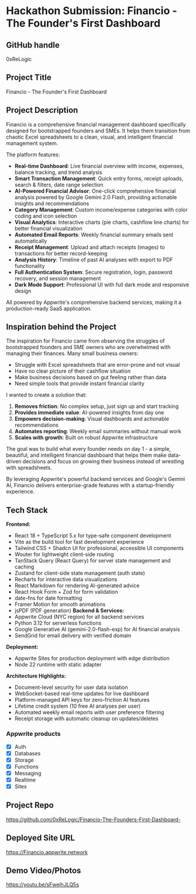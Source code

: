 # Hackathon Submission: Financio - The Founder's First Dashboard

## GitHub handle

0xReLogic

## Project Title

Financio - The Founder's First Dashboard

## Project Description    

Financio is a comprehensive financial management dashboard specifically designed for bootstrapped founders and SMEs. It helps them transition from chaotic Excel spreadsheets to a clean, visual, and intelligent financial management system.

The platform features:
- **Real-time Dashboard**: Live financial overview with income, expenses, balance tracking, and trend analysis
- **Smart Transaction Management**: Quick entry forms, receipt uploads, search & filters, date range selection
- **AI-Powered Financial Advisor**: One-click comprehensive financial analysis powered by Google Gemini 2.0 Flash, providing actionable insights and recommendations
- **Category Management**: Custom income/expense categories with color coding and icon selection
- **Visual Analytics**: Interactive charts (pie charts, cashflow line charts) for better financial visualization
- **Automated Email Reports**: Weekly financial summary emails sent automatically
- **Receipt Management**: Upload and attach receipts (images) to transactions for better record-keeping
- **Analysis History**: Timeline of past AI analyses with export to PDF functionality
- **Full Authentication System**: Secure registration, login, password recovery, and session management
- **Dark Mode Support**: Professional UI with full dark mode and responsive design

All powered by Appwrite's comprehensive backend services, making it a production-ready SaaS application.

## Inspiration behind the Project  

The inspiration for Financio came from observing the struggles of bootstrapped founders and SME owners who are overwhelmed with managing their finances. Many small business owners:

- Struggle with Excel spreadsheets that are error-prone and not visual
- Have no clear picture of their cashflow situation
- Make business decisions based on gut feeling rather than data
- Need simple tools that provide instant financial clarity

I wanted to create a solution that:
1. **Removes friction**: No complex setup, just sign up and start tracking
2. **Provides immediate value**: AI-powered insights from day one
3. **Empowers decision-making**: Visual dashboards and actionable recommendations
4. **Automates reporting**: Weekly email summaries without manual work
5. **Scales with growth**: Built on robust Appwrite infrastructure

The goal was to build what every founder needs on day 1 - a simple, beautiful, and intelligent financial dashboard that helps them make data-driven decisions and focus on growing their business instead of wrestling with spreadsheets.

By leveraging Appwrite's powerful backend services and Google's Gemini AI, Financio delivers enterprise-grade features with a startup-friendly experience.

## Tech Stack    

**Frontend:**
- React 18 + TypeScript 5.x for type-safe component development
- Vite as the build tool for fast development experience
- Tailwind CSS + Shadcn UI for professional, accessible UI components
- Wouter for lightweight client-side routing
- TanStack Query (React Query) for server state management and caching
- Zustand for client-side state management (auth state)
- Recharts for interactive data visualizations
- React Markdown for rendering AI-generated advice
- React Hook Form + Zod for form validation
- date-fns for date formatting
- Framer Motion for smooth animations
- jsPDF (PDF generation)
**Backend & Services:**
- Appwrite Cloud (NYC region) for all backend services
- Python 3.12 for serverless functions
- Google Generative AI (gemini-2.0-flash-exp) for AI financial analysis
- SendGrid for email delivery with verified domain

**Deployment:**
- Appwrite Sites for production deployment with edge distribution
- Node 22 runtime with static adapter

**Architecture Highlights:**
- Document-level security for user data isolation
- WebSocket-based real-time updates for live dashboard
- Platform-managed API keys for zero-friction AI features
- Lifetime credit system (10 free AI analyses per user)
- Automated weekly email reports with user preference filtering
- Receipt storage with automatic cleanup on updates/deletes

### Appwrite products

- [x] Auth
- [x] Databases
- [x] Storage
- [x] Functions
- [x] Messaging
- [x] Realtime
- [x] Sites

## Project Repo  

https://github.com/0xReLogic/Financio-The-Founders-First-Dashboard-

## Deployed Site URL

https://Financio.appwrite.network

## Demo Video/Photos  

https://youtu.be/sFwejhJLQ5s
